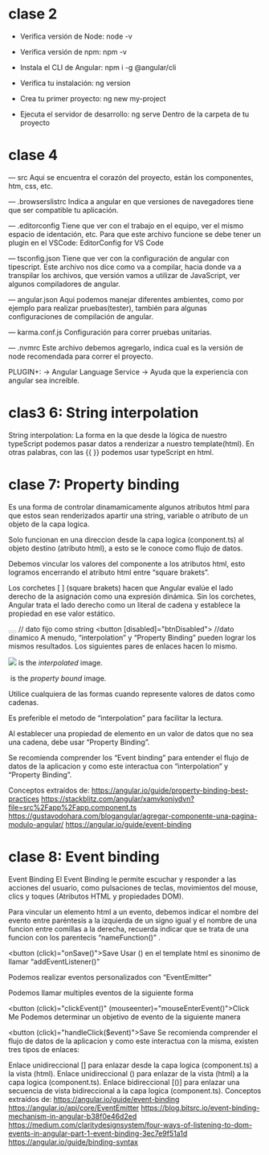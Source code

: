 # clase 2

- Verifica versión de Node: node -v

- Verifica versión de npm: npm -v

- Instala el CLI de Angular: npm i -g @angular/cli

- Verifica tu instalación: ng version

- Crea tu primer proyecto: ng new my-project

- Ejecuta el servidor de desarrollo: ng serve Dentro de la carpeta de tu proyecto

# clase 4

— src
Aqui se encuentra el corazón del proyecto, están los componentes, htm, css, etc.

— .browserslistrc
Indica a angular en que versiones de navegadores tiene que ser compatible tu aplicación.

— .editorconfig
Tiene que ver con el trabajo en el equipo, ver el mismo espacio de identación, etc.
Para que este archivo funcione se debe tener un plugin en el VSCode: EditorConfig for VS Code

— tsconfig.json
Tiene que ver con la configuración de angular con tipescript.
Este archivo nos dice como va a compilar, hacia donde va a transpilar los archivos, que versión vamos a utilizar de JavaScript, ver algunos compiladores de angular.

— angular.json
Aqui podemos manejar diferentes ambientes, como por ejemplo para realizar pruebas(tester), también para algunas configuraciones de compilación de angular.

— karma.conf.js
Configuración para correr pruebas unitarias.

— .nvmrc
Este archivo debemos agregarlo, indica cual es la versión de node recomendada para correr el proyecto.

PLUGIN+:
-> Angular Language Service
-> Ayuda que la experiencia con angular sea increible.

# clas3 6: String interpolation

String interpolation: La forma en la que desde la lógica de nuestro typeScript podemos pasar datos a renderizar a nuestro template(html). En otras palabras, con las {{ }} podemos usar typeScript en html.

# clase 7: Property binding

Es una forma de controlar dinamamicamente algunos atributos html para que estos sean renderizados apartir una string, variable o atributo de un objeto de la capa logica.

Solo funcionan en una direccion desde la capa logica (conponent.ts) al objeto destino (atributo html), a esto se le conoce como flujo de datos.

Debemos vincular los valores del componente a los atributos html, esto logramos encerrando el atributo html entre “square brakets”.

Los corchetes [ ] (square brakets) hacen que Angular evalúe el lado derecho de la asignación como una expresión dinámica. Sin los corchetes, Angular trata el lado derecho como un literal de cadena y establece la propiedad en ese valor estático.

  <button disabled="false"></button> // dato fijo como string
  <button [disabled]="btnDisabled"></button> //dato dinamico
A menudo, “interpolation” y “Property Binding” pueden lograr los mismos resultados. Los siguientes pares de enlaces hacen lo mismo.

  <p><img src="{{itemImageUrl}}"> is the <i>interpolated</i> image.</p>
  <p><img [src]="itemImageUrl"> is the <i>property bound</i> image.</p>
Utilice cualquiera de las formas cuando represente valores de datos como cadenas.

Es preferible el metodo de “interpolation” para facilitar la lectura.

Al establecer una propiedad de elemento en un valor de datos que no sea una cadena, debe usar “Property Binding”.

Se recomienda comprender los “Event binding” para entender el flujo de datos de la aplicacion y como este interactua con “interpolation” y “Property Binding”.

Conceptos extraídos de:
https://angular.io/guide/property-binding-best-practices
https://stackblitz.com/angular/xamvkonjydvn?file=src%2Fapp%2Fapp.component.ts
https://gustavodohara.com/blogangular/agregar-componente-una-pagina-modulo-angular/
https://angular.io/guide/event-binding

# clase 8: Event binding

Event Binding
El Event Binding le permite escuchar y responder a las acciones del usuario, como pulsaciones de teclas, movimientos del mouse, clics y toques (Atributos HTML y propiedades DOM).

Para vincular un elemento html a un evento, debemos indicar el nombre del evento entre paréntesis a la izquierda de un signo igual y el nombre de una funcion entre comillas a la derecha, recuerda indicar que se trata de una funcion con los parentecis “nameFunction()” .

  <button (click)="onSave()">Save</button>
Usar () en el template html es sinonimo de llamar “addEventListener()”

Podemos realizar eventos personalizados con “EventEmitter”

Podemos llamar multiples eventos de la siguiente forma

  <button (click)="clickEvent()" (mouseenter)="mouseEnterEvent()">Click Me</button>
Podemos determinar un objetivo de evento de la siguiente manera

  <button (click)="handleClick($event)">Save</button>
Se recomienda comprender el flujo de datos de la aplicacion y como este interactua con la misma, existen tres tipos de enlaces:

Enlace unidireccional [] para enlazar desde la capa logica (component.ts) a la vista (html).
Enlace unidireccional () para enlazar de la vista (html) a la capa logica (component.ts).
Enlace bidireccional [()] para enlazar una secuencia de vista bidireccional a la capa logica (component.ts).
Conceptos extraídos de:
https://angular.io/guide/event-binding
https://angular.io/api/core/EventEmitter
https://blog.bitsrc.io/event-binding-mechanism-in-angular-b38f0e46d2ed
https://medium.com/claritydesignsystem/four-ways-of-listening-to-dom-events-in-angular-part-1-event-binding-3ec7e9f51a1d
https://angular.io/guide/binding-syntax